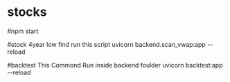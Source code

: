 # stocks
#npm start



#stock 4year low find run this script
uvicorn backend.scan_vwap:app --reload

#backtest  This Commond Run inside backend foulder
uvicorn backtest:app --reload
